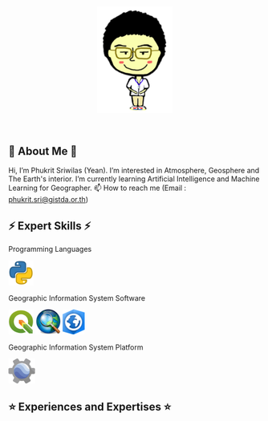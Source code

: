 <div align="center">
<img src="./image/Yean.png?raw=true" width="150">
</div>

<a href="https://www.instagram.com/yeannobii/"><img src="./image/PowerBy45FILIPDA.png?raw=true" alt="Powered by 45FILIPDA" style="width:160px;height:0px;"></a>

🌱 About Me 🌱
----------------------
Hi, I’m Phukrit Sriwilas (Yean). I’m interested in Atmosphere, Geosphere and The Earth's interior. I’m currently learning Artificial Intelligence and Machine Learning for Geographer. 📫 How to reach me (Email : phukrit.sri@gistda.or.th)

⚡️ Expert Skills ⚡️
----------------------
Programming Languages

<div>
 <img height="50em" src="./image/logo_Python.png?raw=true" />
</div>

Geographic Information System Software
<div>
 <img height="50em" src="./image/logo_Qgis.png?raw=true" />
 <img height="50em" src="./image/logo_ArcGis.png?raw=true" />
 <img height="50em" src="./image/logo_ArcGisPro.png?raw=true" />
</div>

Geographic Information System Platform
<div>
 <img height="50em" src="./image/logo_GGE.png?raw=true" />
</div>

⭐️ Experiences and Expertises ⭐️
----------------------
<!-- <p>
- เข้าร่วมการส่งวิจัยเข้าประกวดในการประชุมวิชาการนิสิตนักศึกษาภูมิศาสตร์และภูมิสารสนเทศศาสตร์แห่งประเทศไทย ครั้งที่ 8 ณ จุฬาลงกรณ์มหาวิทยาลัย : The 8th student symposium on geography and Geo-informatics-TSG  ในวันที่ 25-26 ธันวาคม 2558 ได้ส่งวิจัยเรื่อง “การวิเคราะห์สมดุลของพลังงานความร้อนจากดวงอาทิตย์ในช่วงฤดูร้อนของประเทศไทย” ในรูปแบบการนำเสนอแบบปากเปล่า ประเภทเทคโนโลยีภูมิสารสนเทศ
- เข้าร่วมการส่งวิจัยเข้าประกวดในการประชุมวิชาการนิสิตนักศึกษาภูมิศาสตร์และภูมิสารสนเทศศาสตร์แห่งประเทศไทย  ครั้งที่ 10 ณ มหาวิทยาลัยราชภัฏบุรีรัมย์ : The 10th student symposium on geography and Geo-informatics-TSG ในวันที่ 3-4 กุมภาพันธ์ 2561 ได้รับรางวัลชมเชย จากวิจัยเรื่อง “การวิเคราะห์หาความสัมพันธ์เชิงพื้นที่ของเส้นทางบิณฑบาตกันชุมชน : An Analysis of Spatial Relationship Between Alms Trails and Communities” ในรูปแบบ Poster ประเภทเทคโนโลยีภูมิสารสนเทศ
- การร่วมการนำเสนอวิจัยในการประชุมการนำเสนอผลงานทางวิชาการของนักศึกษาชั้นปีที่ 4 ภาควิชาภูมิศาสตร์ คณะอักษรศาสตร์ มหาวิทยาลัยศิลปากร ที่ห้องประชุมภาควิชาภูมิศาสตร์ คณะอักษรศาสตร์ มหาวิทยาลัยศิลปากร ในวันที่ 13 พฤษภาคม 2562  ได้นำเสนอวิจัยเรื่อง “การกระจายตัวเสียงวรรณยุกต์ภาษาไทยถิ่นสุพรรณบุรี จังหวัดสุพรรณบุรี” ในรูปแบบ การนำเสนอแบบปากเปล่าและรูปแบบ Poster ประเภทภูมิศาสตร์มนุษย์
- ร่วมส่งผลงานในการประชุมวิชาการวิศวกรรมโยธาแห่งชาติ ครั้งที่ 25 The 25 th National Convention on Civil Engineering จังหวัด ชลบุรี ในวันที่ 15 – 17 กรกฎาคม 2563 “ได้ส่งผลงานในหัวข้อการประชุม วิศวกรรมสำรวจและระบบสารสนเทศภูมิศาสตร์ ( Survey and Geographic Information System Engineering : SGI ) เรื่อง การประมวลผลและการติดตามภัยแล้งระหว่างฤดูปลูกพืชเศรษฐกิจด้วยเครื่องมือวิเคราะห์ค่าผิดปกติ ผลต่างดัชนีพืชพรรณ : The Processing and Monitoring Drought In-Season Economic Crop by Normalized Difference Vegetation Index Anomaly Analysis Tool”
- ส่งผลงานในการประชุมวิชาการวิศวกรรมโยธาแห่งชาติ ครั้งที่ 27 The 25 th National Convention on Civil Engineering จังหวัด เชียงราย ในวันที่ 24 – 26 สิงหาคม 2565 ได้ส่งผลงานในหัวข้อการประชุม วิศวกรรมสำรวจและระบบสารสนเทศภูมิศาสตร์ ( Survey and Geographic Information System Engineering : SGI ) เรื่อง การศึกษาการปรับแก้การสะท้อนแสงในชั้นบรรยากาศด้วยเครื่องมือเซนทูคอร์ : The Study of Atmospheric Correction by Sen2Cor


ADJUST ประสบการณ์ทำงาน

•	ปฏิบัติงานในตำแหน่งนักภูมิสารสนเทศ ในโครงการพัฒนานวัตกรรมภูมิสารสนเทศต่อการพัฒนาเมืองอัจฉริยะเพื่อสุขภาวะที่ยั่งยืน (smart city) สำนักงานพัฒนาเทคโนโลยีอวกาศและภูมิสารสนเทศ (องค์การมหาชน)

•	ปฏิบัติงานในตำแหน่งนักเทคโนโลยีสารสนเทศ ในโครงการประเมินพื้นที่เสี่ยงภัยแล้งและความเสียหายของพืชเกษตรรายแปลง ด้วยเทคโนโลยีภูมิสารสนเทศ (Crop Drought) สำนักงานพัฒนาเทคโนโลยีอวกาศและภูมิสารสนเทศ (องค์การมหาชน)

•	โครงการพัฒนา Script Python ในการประมวลข้อมูลไฟป่า จากข้อมูลดาวเทียม ภายใต้โครงการต้นแบบนำร่องฐานข้อมูล จากดาวเทียมแบบอัตโนมัติ เพื่อสนับสนุนภารกิจไฟป่า กรมอุทยานแห่งชาติ สัตว์ป่า และพันธ์พืช ประจำปีงบประมาณ 2564 (ประเทศไทย : Model-1) สำนักงานพัฒนาเทคโนโลยีอวกาศและภูมิสารสนเทศ (องค์การมหาชน) </p> -->

